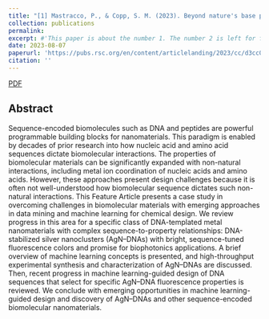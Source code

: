 ```yaml
---
title: "[1] Mastracco, P., & Copp, S. M. (2023). Beyond nature's base pairs: machine learning-enabled design of DNA-stabilized silver nanoclusters. Chemical Communications, 59(69), 10360-10375."
collection: publications
permalink: 
excerpt: #'This paper is about the number 1. The number 2 is left for future work.'
date: 2023-08-07
paperurl: 'https://pubs.rsc.org/en/content/articlelanding/2023/cc/d3cc02890a/unauth'
citation: ''
---
```





[PDF](https://pubs.rsc.org/en/content/articlepdf/2023/cc/d3cc02890a)


## Abstract
Sequence-encoded biomolecules such as DNA and peptides are powerful programmable building blocks for nanomaterials. This paradigm is enabled by decades of prior research into how nucleic acid and amino acid sequences dictate biomolecular interactions. The properties of biomolecular materials can be significantly expanded with non-natural interactions, including metal ion coordination of nucleic acids and amino acids. However, these approaches present design challenges because it is often not well-understood how biomolecular sequence dictates such non-natural interactions. This Feature Article presents a case study in overcoming challenges in biomolecular materials with emerging approaches in data mining and machine learning for chemical design. We review progress in this area for a specific class of DNA-templated metal nanomaterials with complex sequence-to-property relationships: DNA-stabilized silver nanoclusters (AgN–DNAs) with bright, sequence-tuned fluorescence colors and promise for biophotonics applications. A brief overview of machine learning concepts is presented, and high-throughput experimental synthesis and characterization of AgN–DNAs are discussed. Then, recent progress in machine learning-guided design of DNA sequences that select for specific AgN–DNA fluorescence properties is reviewed. We conclude with emerging opportunities in machine learning-guided design and discovery of AgN–DNAs and other sequence-encoded biomolecular nanomaterials.

